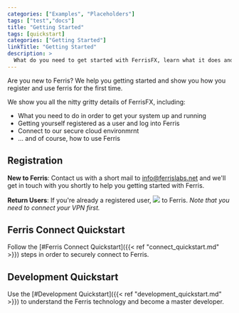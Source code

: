 ```yaml
---
categories: ["Examples", "Placeholders"]
tags: ["test","docs"] 
title: "Getting Started"
tags: [quickstart] 
categories: ["Getting Started"]
linkTitle: "Getting Started"
description: >
  What do you need to get started with FerrisFX, learn what it does and how to use it yourself?
---
```


Are you new to Ferris? We help you getting started and show you how you register and use ferris for the first
time. 

We show you all the nitty gritty details of FerrisFX, including:

- What you need to do in order to get your system up and running
- Getting yourself registered as a user and log into Ferris
- Connect to our secure cloud environmrnt
- ... and of course, how to use Ferris



## Registration

__New to Ferris__: Contact us with a short mail to info@ferrislabs.net and we'll get in touch with you shortly to help you getting started with Ferris.

__Return Users__: If you're already a registered user, [![](/images/ferris_login_button.png)](https://home.ferris.ai) to Ferris. *Note that you need to connect your VPN first.*



## Ferris Connect Quickstart

Follow the [#Ferris Connect Quickstart]({{< ref "connect_quickstart.md" >}}) steps in order to securely connect to Ferris.



## Development Quickstart

Use the [#Development Quickstart]({{< ref "development_quickstart.md" >}}) to understand the Ferris technology and become a master developer.



